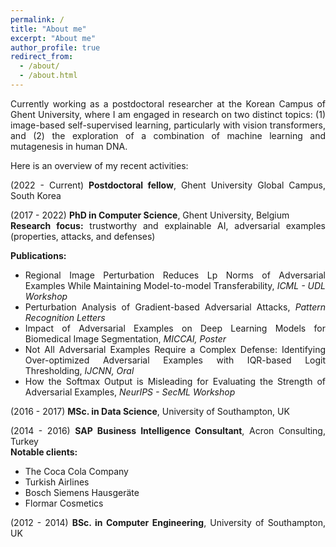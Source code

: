 ```yaml
---
permalink: /
title: "About me"
excerpt: "About me"
author_profile: true
redirect_from:
  - /about/
  - /about.html
---
```


<div style="text-align: justify"> 
Currently working as a postdoctoral researcher at the Korean Campus of Ghent University, where I am engaged in research on two distinct topics: (1) image-based self-supervised learning, particularly with vision transformers, and (2) the exploration of a combination of machine learning and mutagenesis in human DNA.
  
Here is an overview of my recent activities:

(2022 - Current) **Postdoctoral fellow**, Ghent University Global Campus, South Korea
  
(2017 - 2022) **PhD in Computer Science**, Ghent University, Belgium <br /> __Research focus:__ trustworthy and explainable AI, adversarial examples (properties, attacks, and defenses) 
  
   __Publications:__
  
  * Regional Image Perturbation Reduces Lp Norms of Adversarial Examples While Maintaining Model-to-model Transferability, *ICML - UDL Workshop*
  * Perturbation Analysis of Gradient-based Adversarial Attacks, *Pattern Recognition Letters*
  * Impact of Adversarial Examples on Deep Learning Models for Biomedical Image Segmentation, *MICCAI, Poster*
  * Not All Adversarial Examples Require a Complex Defense: Identifying Over-optimized Adversarial Examples with IQR-based Logit Thresholding, *IJCNN, Oral*
  * How the Softmax Output is Misleading for Evaluating the Strength of Adversarial Examples, *NeurIPS - SecML Workshop*
  
(2016 - 2017) **MSc. in Data Science**, University of Southampton, UK
  
(2014 - 2016) **SAP Business Intelligence Consultant**, Acron Consulting, Turkey <br /> __Notable clients:__
  * The Coca Cola Company
  * Turkish Airlines
  * Bosch Siemens Hausgeräte
  * Flormar Cosmetics

(2012 - 2014) **BSc. in Computer Engineering**, University of Southampton, UK
</div>


